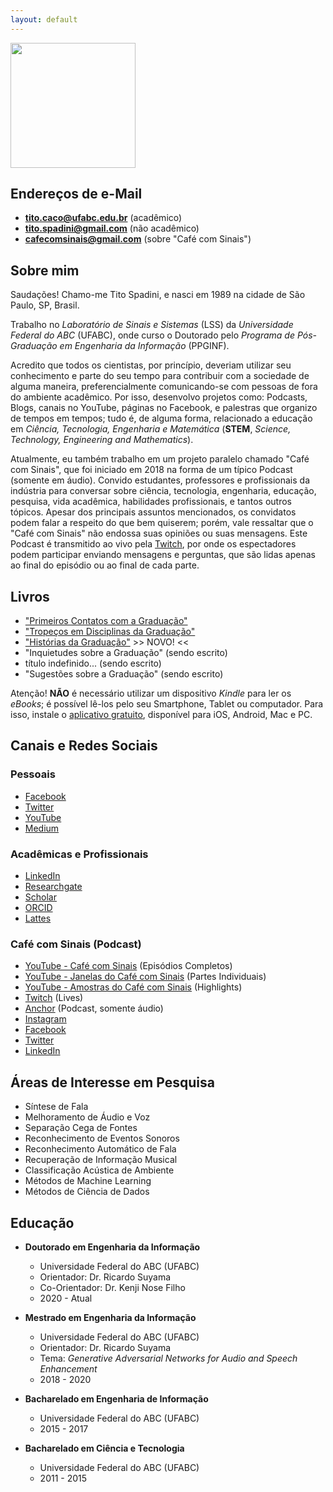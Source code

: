 ```yaml
---
layout: default
---
```


<img src="https://raw.githubusercontent.com/titocaco/titocaco.github.io/master/images/tito_000.jpg" width="200" height="200"/>

## Endereços de e-Mail

* **tito.caco@ufabc.edu.br** (acadêmico)
* **tito.spadini@gmail.com** (não acadêmico)
* **cafecomsinais@gmail.com** (sobre "Café com Sinais")

## Sobre mim

Saudações! Chamo-me Tito Spadini, e nasci em 1989 na cidade de São Paulo, SP, Brasil.

Trabalho no _Laboratório de Sinais e Sistemas_ (LSS) da _Universidade Federal do ABC_ (UFABC), onde curso o Doutorado pelo _Programa de Pós-Graduação em Engenharia da Informação_ (PPGINF).

Acredito que todos os cientistas, por princípio, deveriam utilizar seu conhecimento e parte do seu tempo para contribuir com a sociedade de alguma maneira, preferencialmente comunicando-se com pessoas de fora do ambiente acadêmico. Por isso, desenvolvo projetos como: Podcasts, Blogs, canais no YouTube, páginas no Facebook, e palestras que organizo de tempos em tempos; tudo é, de alguma forma, relacionado a educação em _Ciência, Tecnologia, Engenharia e Matemática_ (**STEM**, _Science, Technology, Engineering and Mathematics_).

Atualmente, eu também trabalho em um projeto paralelo chamado "Café com Sinais", que foi iniciado em 2018 na forma de um típico Podcast (somente em áudio). Convido estudantes, professores e profissionais da indústria para conversar sobre ciência, tecnologia, engenharia, educação, pesquisa, vida acadêmica, habilidades profissionais, e tantos outros tópicos. Apesar dos principais assuntos mencionados, os convidatos podem falar a respeito do que bem quiserem; porém, vale ressaltar que o "Café com Sinais" não endossa suas opiniões ou suas mensagens. Este Podcast é transmitido ao vivo pela [Twitch](https://www.twitch.tv/cafecomsinais), por onde os espectadores podem participar enviando mensagens e perguntas, que são lidas apenas ao final do episódio ou ao final de cada parte.


## Livros


* ["Primeiros Contatos com a Graduação"](https://www.amazon.com.br/dp/B095W1Y6NW/)
* ["Tropeços em Disciplinas da Graduação"](https://www.amazon.com.br/dp/B096F31X9G)
* ["Histórias da Graduação"](https://www.amazon.com.br/dp/B09B2TP6P3) >> NOVO! <<
* "Inquietudes sobre a Graduação" (sendo escrito)
* título indefinido... (sendo escrito)
* "Sugestões sobre a Graduação" (sendo escrito)

Atenção! **NÃO** é necessário utilizar um dispositivo *Kindle* para ler os *eBooks*; é possível lê-los pelo seu Smartphone, Tablet ou computador. Para isso, instale o [aplicativo gratuito](https://www.amazon.com.br/b?ie=UTF8&node=17877530011), disponível para iOS, Android, Mac e PC.


## Canais e Redes Sociais

### Pessoais

* [Facebook](https://www.facebook.com/titospadini)
* [Twitter](https://www.twitter.com/titospadini)
* [YouTube](https://www.youtube.com/titospadini)
* [Medium](https://www.medium.com/@titospadini)

### Acadêmicas e Profissionais

* [LinkedIn](https://www.linkedin.com/in/titospadini/)
* [Researchgate](https://www.researchgate.net/profile/Tito_Spadini)
* [Scholar](https://scholar.google.com.br/citations?user=5d13kDAAAAAJ)
* [ORCID](https://orcid.org/0000-0002-2716-174X)
* [Lattes](http://lattes.cnpq.br/3817440854911030)

### Café com Sinais (Podcast)

* [YouTube - Café com Sinais](https://www.youtube.com/channel/UCLnSFZcHeSNDNpYx1igvvSA) (Episódios Completos)
* [YouTube - Janelas do Café com Sinais](https://www.youtube.com/channel/UC2wYPgMUzIm9XTKTf6pgOqA) (Partes Individuais)
* [YouTube - Amostras do Café com Sinais](https://www.youtube.com/channel/UCG407Ck4UM-J6kjP2HKe3_Q) (Highlights)
* [Twitch](https://www.twitch.tv/cafecomsinais) (Lives)
* [Anchor](https://anchor.fm/cafe-com-sinais) (Podcast, somente áudio)
* [Instagram](https://www.instagram.com/cafecomsinais/)
* [Facebook](https://www.facebook.com/cafecomsinais)
* [Twitter](https://twitter.com/CafeComSinais)
* [LinkedIn](https://www.linkedin.com/company/cafecomsinais/)

## Áreas de Interesse em Pesquisa

* Síntese de Fala
* Melhoramento de Áudio e Voz
* Separação Cega de Fontes
* Reconhecimento de Eventos Sonoros
* Reconhecimento Automático de Fala
* Recuperação de Informação Musical
* Classificação Acústica de Ambiente
* Métodos de Machine Learning
* Métodos de Ciência de Dados

<!-- # _Curriculum vitae_ -->

## Educação

* **Doutorado em Engenharia da Informação**
  * Universidade Federal do ABC (UFABC)
  * Orientador:    Dr. Ricardo Suyama
  * Co-Orientador: Dr. Kenji Nose Filho
  * 2020 - Atual

* **Mestrado em Engenharia da Informação**
  * Universidade Federal do ABC (UFABC)
  * Orientador:  Dr. Ricardo Suyama
  * Tema:  _Generative Adversarial Networks for Audio and Speech Enhancement_
  * 2018 - 2020

* **Bacharelado em Engenharia de Informação**
  * Universidade Federal do ABC (UFABC)
  * 2015 - 2017

* **Bacharelado em Ciência e Tecnologia**
  * Universidade Federal do ABC (UFABC)
  * 2011 - 2015
